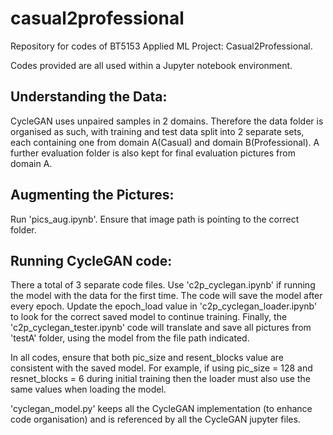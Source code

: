 # casual2professional
Repository for codes of BT5153 Applied ML Project: Casual2Professional.

Codes provided are all used within a Jupyter notebook environment.

## Understanding the Data:
CycleGAN uses unpaired samples in 2 domains. Therefore the data folder is organised as such, with training and test data split into 2 separate sets, each containing one from domain A(Casual) and domain B(Professional). A further evaluation folder is also kept for final evaluation pictures from domain A.

## Augmenting the Pictures:
Run 'pics_aug.ipynb'. Ensure that image path is pointing to the correct folder.

## Running CycleGAN code:
There a total of 3 separate code files. Use 'c2p_cyclegan.ipynb' if running the model with the data for the first time. The code will save the model after every epoch. Update the epoch_load value in 'c2p_cyclegan_loader.ipynb' to look for the correct saved model to continue training. Finally, the 'c2p_cyclegan_tester.ipynb' code will translate and save all pictures from 'testA' folder, using the model from the file path indicated.

In all codes, ensure that both pic_size and resent_blocks value are consistent with the saved model. For example, if using pic_size = 128 and resnet_blocks = 6 during initial training then the loader must also use the same values when loading the model.

'cyclegan_model.py' keeps all the CycleGAN implementation (to enhance code organisation) and is referenced by all the CycleGAN jupyter files. 